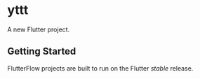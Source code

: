# yttt

A new Flutter project.

## Getting Started

FlutterFlow projects are built to run on the Flutter _stable_ release.
